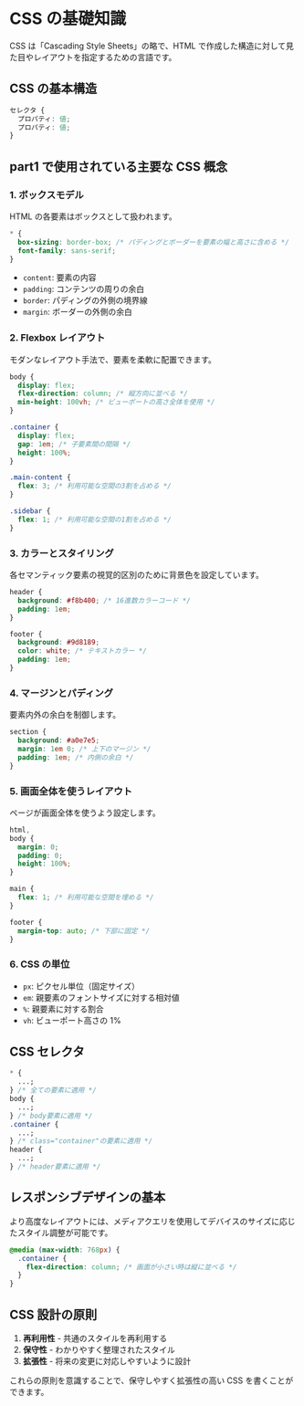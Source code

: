 # CSS の基礎知識

CSS は「Cascading Style Sheets」の略で、HTML で作成した構造に対して見た目やレイアウトを指定するための言語です。

## CSS の基本構造

```css
セレクタ {
  プロパティ: 値;
  プロパティ: 値;
}
```

## part1 で使用されている主要な CSS 概念

### 1. ボックスモデル

HTML の各要素はボックスとして扱われます。

```css
* {
  box-sizing: border-box; /* パディングとボーダーを要素の幅と高さに含める */
  font-family: sans-serif;
}
```

- `content`: 要素の内容
- `padding`: コンテンツの周りの余白
- `border`: パディングの外側の境界線
- `margin`: ボーダーの外側の余白

### 2. Flexbox レイアウト

モダンなレイアウト手法で、要素を柔軟に配置できます。

```css
body {
  display: flex;
  flex-direction: column; /* 縦方向に並べる */
  min-height: 100vh; /* ビューポートの高さ全体を使用 */
}

.container {
  display: flex;
  gap: 1em; /* 子要素間の間隔 */
  height: 100%;
}

.main-content {
  flex: 3; /* 利用可能な空間の3割を占める */
}

.sidebar {
  flex: 1; /* 利用可能な空間の1割を占める */
}
```

### 3. カラーとスタイリング

各セマンティック要素の視覚的区別のために背景色を設定しています。

```css
header {
  background: #f8b400; /* 16進数カラーコード */
  padding: 1em;
}

footer {
  background: #9d8189;
  color: white; /* テキストカラー */
  padding: 1em;
}
```

### 4. マージンとパディング

要素内外の余白を制御します。

```css
section {
  background: #a0e7e5;
  margin: 1em 0; /* 上下のマージン */
  padding: 1em; /* 内側の余白 */
}
```

### 5. 画面全体を使うレイアウト

ページが画面全体を使うよう設定します。

```css
html,
body {
  margin: 0;
  padding: 0;
  height: 100%;
}

main {
  flex: 1; /* 利用可能な空間を埋める */
}

footer {
  margin-top: auto; /* 下部に固定 */
}
```

### 6. CSS の単位

- `px`: ピクセル単位（固定サイズ）
- `em`: 親要素のフォントサイズに対する相対値
- `%`: 親要素に対する割合
- `vh`: ビューポート高さの 1%

## CSS セレクタ

```css
* {
  ...;
} /* 全ての要素に適用 */
body {
  ...;
} /* body要素に適用 */
.container {
  ...;
} /* class="container"の要素に適用 */
header {
  ...;
} /* header要素に適用 */
```

## レスポンシブデザインの基本

より高度なレイアウトには、メディアクエリを使用してデバイスのサイズに応じたスタイル調整が可能です。

```css
@media (max-width: 768px) {
  .container {
    flex-direction: column; /* 画面が小さい時は縦に並べる */
  }
}
```

## CSS 設計の原則

1. **再利用性** - 共通のスタイルを再利用する
2. **保守性** - わかりやすく整理されたスタイル
3. **拡張性** - 将来の変更に対応しやすいように設計

これらの原則を意識することで、保守しやすく拡張性の高い CSS を書くことができます。
